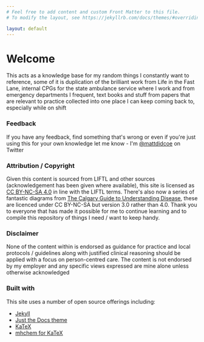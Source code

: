```yaml
---
# Feel free to add content and custom Front Matter to this file.
# To modify the layout, see https://jekyllrb.com/docs/themes/#overriding-theme-defaults

layout: default
---
```


# Welcome

This acts as a knowledge base for my random things I constantly want to reference, some of it is duplication of the brilliant work from Life in the Fast Lane, internal CPGs for the state ambulance service where I work and from emergency departments I frequent, text books and stuff from papers that are relevant to practice collected into one place I can keep coming back to, especially while on shift

### Feedback

If you have any feedback, find something that's wrong or even if you're just using this for your own knowledge let me know - I'm [@mattdidcoe](https://twitter.com/mattdidcoe) on Twitter

### Attribution / Copyright

Given this content is sourced from LIFTL and other sources (acknowledgement has been given where available), this site is licensed as [CC BY-NC-SA 4.0](https://creativecommons.org/licenses/by-nc-sa/4.0/) in line with the LIFTL terms. There's also now a series of fantastic diagrams from [The Calgary Guide to Understanding Disease](https://calgaryguide.ucalgary.ca), these are licenced under CC BY-NC-SA but version 3.0 rather than 4.0. Thank you to everyone that has made it possible for me to continue learning and to compile this repository of things I need / want to keep handy.

### Disclaimer

None of the content within is endorsed as guidance for practice and local protocols / guidelines along with justified clinical reasoning should be applied with a focus on person-centred care. The content is not endorsed by my employer and any specific views expressed are mine alone unless otherwise acknowledged

### Built with

This site uses a number of open source offerings including:
- [Jekyll](https://github.com/jekyll)
- [Just the Docs theme](https://github.com/pmarsceill/just-the-docs)
- [KaTeX](https://katex.org)
- [mhchem for KaTeX](https://mhchem.github.io/MathJax-mhchem/)
